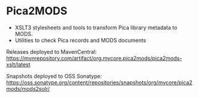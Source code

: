 Pica2MODS
=========
- XSLT3 stylesheets and tools to transform Pica library metadata to MODS.
- Utilities to check Pica records and MODS documents



Releases deployed to MavenCentral:  
https://mvnrepository.com/artifact/org.mycore.pica2mods/pica2mods-xslt/latest

Snapshots deployed to OSS Sonatype:
https://oss.sonatype.org/content/repositories/snapshots/org/mycore/pica2mods/mods2solr/


